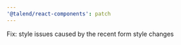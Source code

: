 ```yaml
---
'@talend/react-components': patch
---
```


Fix: style issues caused by the recent form style changes
